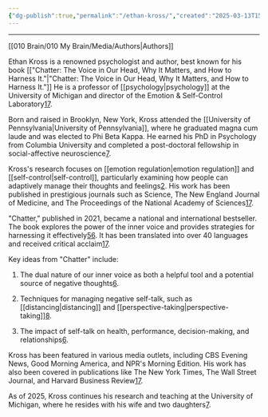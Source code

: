 ```yaml
---
{"dg-publish":true,"permalink":"/ethan-kross/","created":"2025-03-13T15:05:22.449-04:00","updated":"2025-03-20T14:59:25.270-04:00"}
---
```



---

[[010 Brain/010 My Brain/Media/Authors\|Authors]]

Ethan Kross is a renowned psychologist and author, best known for his book [["Chatter: The Voice in Our Head, Why It Matters, and How to Harness It."\|"Chatter: The Voice in Our Head, Why It Matters, and How to Harness It."]] He is a professor of [[psychology\|psychology]] at the University of Michigan and director of the Emotion & Self-Control Laboratory[1](https://michiganross.umich.edu/faculty-research/faculty/ethan-kross)[7](https://www.ethankross.com/about).

Born and raised in Brooklyn, New York, Kross attended the [[University of Pennsylvania\|University of Pennsylvania]], where he graduated magna cum laude and was elected to Phi Beta Kappa. He earned his PhD in Psychology from Columbia University and completed a post-doctoral fellowship in social-affective neuroscience[7](https://www.ethankross.com/about).

Kross's research focuses on [[emotion regulation\|emotion regulation]] and [[self-control\|self-control]], particularly examining how people can adaptively manage their thoughts and feelings[2](https://www.psychoftech.org/bioethankross). His work has been published in prestigious journals such as Science, The New England Journal of Medicine, and The Proceedings of the National Academy of Sciences[1](https://michiganross.umich.edu/faculty-research/faculty/ethan-kross)[7](https://www.ethankross.com/about).

"Chatter," published in 2021, became a national and international bestseller. The book explores the power of the inner voice and provides strategies for harnessing it effectively[5](https://www.goodreads.com/en/book/show/53330118-chatter)[6](https://achology.com/books/chatter-the-voice-in-our-head/). It has been translated into over 40 languages and received critical acclaim[1](https://michiganross.umich.edu/faculty-research/faculty/ethan-kross)[7](https://www.ethankross.com/about).

Key ideas from "Chatter" include:

1. The dual nature of our inner voice as both a helpful tool and a potential source of negative thoughts[6](https://achology.com/books/chatter-the-voice-in-our-head/).
    
2. Techniques for managing negative self-talk, such as [[distancing\|distancing]] and [[perspective-taking\|perspective-taking]][8](https://lifesapearl.com/nonfiction-book-review-chatter-by-ethan-kross/).
    
3. The impact of self-talk on health, performance, decision-making, and relationships[6](https://achology.com/books/chatter-the-voice-in-our-head/).
    

Kross has been featured in various media outlets, including CBS Evening News, Good Morning America, and NPR's Morning Edition. His work has also been covered in publications like The New York Times, The Wall Street Journal, and Harvard Business Review[1](https://michiganross.umich.edu/faculty-research/faculty/ethan-kross)[7](https://www.ethankross.com/about).

As of 2025, Kross continues his research and teaching at the University of Michigan, where he resides with his wife and two daughters[7](https://www.ethankross.com/about).
